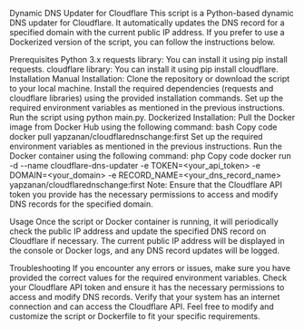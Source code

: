 Dynamic DNS Updater for Cloudflare
This script is a Python-based dynamic DNS updater for Cloudflare. It automatically updates the DNS record for a specified domain with the current public IP address. If you prefer to use a Dockerized version of the script, you can follow the instructions below.

Prerequisites
Python 3.x
requests library: You can install it using pip install requests.
cloudflare library: You can install it using pip install cloudflare.
Installation
Manual Installation:
Clone the repository or download the script to your local machine.
Install the required dependencies (requests and cloudflare libraries) using the provided installation commands.
Set up the required environment variables as mentioned in the previous instructions.
Run the script using python main.py.
Dockerized Installation:
Pull the Docker image from Docker Hub using the following command:
bash
Copy code
docker pull yapzanan/cloudflarednschange:first
Set up the required environment variables as mentioned in the previous instructions.
Run the Docker container using the following command:
php
Copy code
docker run -d --name cloudflare-dns-updater -e TOKEN=<your_api_token> -e DOMAIN=<your_domain> -e RECORD_NAME=<your_dns_record_name> yapzanan/cloudflarednschange:first
Note: Ensure that the Cloudflare API token you provide has the necessary permissions to access and modify DNS records for the specified domain.

Usage
Once the script or Docker container is running, it will periodically check the public IP address and update the specified DNS record on Cloudflare if necessary. The current public IP address will be displayed in the console or Docker logs, and any DNS record updates will be logged.

Troubleshooting
If you encounter any errors or issues, make sure you have provided the correct values for the required environment variables.
Check your Cloudflare API token and ensure it has the necessary permissions to access and modify DNS records.
Verify that your system has an internet connection and can access the Cloudflare API.
Feel free to modify and customize the script or Dockerfile to fit your specific requirements.
